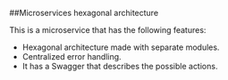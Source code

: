 ##Microservices hexagonal architecture

This is a microservice that has the following features:

- Hexagonal architecture made with separate modules.
- Centralized error handling.
- It has a Swagger that describes the possible actions.